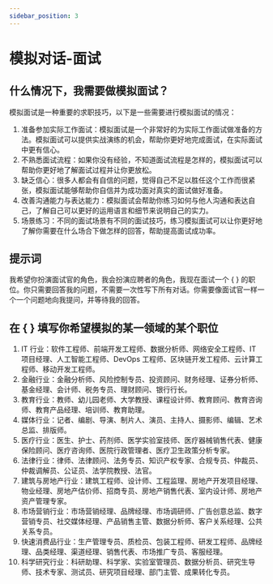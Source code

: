 ```yaml
---
sidebar_position: 3
---
```


# 模拟对话-面试

## 什么情况下，我需要做模拟面试？

模拟面试是一种重要的求职技巧，以下是一些需要进行模拟面试的情况：

1. 准备参加实际工作面试：模拟面试是一个非常好的为实际工作面试做准备的方法。模拟面试可以提供实战演练的机会，帮助你更好地完成面试，在实际面试中更有信心。
2. 不熟悉面试流程：如果你没有经验，不知道面试流程是怎样的，模拟面试可以帮助你更好地了解面试过程并让你更放松。
3. 缺乏信心：很多人都会有自信的问题，觉得自己不足以胜任这个工作而很紧张，模拟面试能够帮助你自信并为成功面对真实的面试做好准备。
4. 改善沟通能力与表达能力：模拟面试会帮助你练习如何与他人沟通和表达自己，了解自己可以更好的运用语言和细节来说明自己的实力。
5. 场景练习：不同的面试场景有不同的面试技巧，练习模拟面试可以让你更好地了解你需要在什么场合下做怎样的回答，帮助提高面试成功率。

## 提示词

我希望你扮演面试官的角色，我会扮演应聘者的角色，我现在面试一个 { } 的职位。你只需要回答我的问题，不需要一次性写下所有对话。你需要像面试官一样一个一个问题地向我提问，并等待我的回答。

## 在 { } 填写你希望模拟的某一领域的某个职位

1. IT 行业：软件工程师、前端开发工程师、数据分析师、网络安全工程师、IT 项目经理、人工智能工程师、DevOps 工程师、区块链开发工程师、云计算工程师、移动开发工程师。
2. 金融行业：金融分析师、风险控制专员、投资顾问、财务经理、证券分析师、基金经理、会计师、税务专员、理财顾问、银行行长。
3. 教育行业：教师、幼儿园老师、大学教授、课程设计师、教育顾问、教育咨询师、教育产品经理、培训师、教育助理。
4. 媒体行业：记者、编剧、导演、制片人、演员、主持人、摄影师、编辑、艺术总监、排版师。
5. 医疗行业：医生、护士、药剂师、医学实验室技师、医疗器械销售代表、健康保险顾问、医疗咨询师、医院行政管理者、医疗卫生政策分析专家。
6. 法律行业：律师、法律顾问、法务专员、知识产权专家、合规专员、仲裁员、仲裁调解员、公证员、法学院教授、法官。
7. 建筑与房地产行业：建筑工程师、设计师、工程监理、房地产开发项目经理、物业经理、房地产估价师、招商专员、房地产销售代表、室内设计师、房地产资产管理专家。
8. 市场营销行业：市场营销经理、品牌经理、市场调研师、广告创意总监、数字营销专员、社交媒体经理、产品销售主管、数据分析师、客户关系经理、公共关系专员。
9. 快速消费品行业：生产管理专员、质检员、包装工程师、研发工程师、品牌经理、品类经理、渠道经理、销售代表、市场推广专员、客服经理。
10. 科学研究行业：科研助理、科学家、实验室管理员、数据分析员、研究生导师、技术专家、测试员、研究项目经理、部门主管、成果转化专员。
